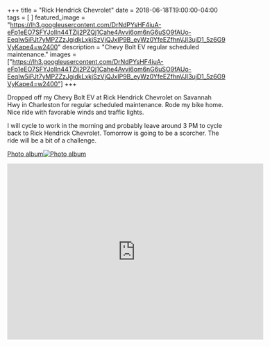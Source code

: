 +++
title =  "Rick Hendrick Chevrolet"
date = 2018-06-18T19:00:00-04:00
tags = [ ]
featured_image = "https://lh3.googleusercontent.com/DrNdPYsHF4iuA-eFp1eEO7SFYJolIn44TZij2PZQj1Cahe4Avvi6om6nG6uSO9fAUo-EeqIw5iPJt7yMPZZzJgidkLxkjSzVjQJxIP9B_eyWz0YfeEZfhnVJl3ujD1_5z6G9VyKape4=w2400"
description = "Chevy Bolt EV regular scheduled maintenance."
images = ["https://lh3.googleusercontent.com/DrNdPYsHF4iuA-eFp1eEO7SFYJolIn44TZij2PZQj1Cahe4Avvi6om6nG6uSO9fAUo-EeqIw5iPJt7yMPZZzJgidkLxkjSzVjQJxIP9B_eyWz0YfeEZfhnVJl3ujD1_5z6G9VyKape4=w2400"]
+++

Dropped off my Chevy Bolt EV at Rick Hendrick Chevrolet on Savannah Hwy in Charleston for regular scheduled maintenance. Rode my bike home. Nice ride with favorable winds and traffic lights.

I will cycle to work in the morning and probably leave around 3 PM to cycle back to Rick Hendrick Chevrolet. Tomorrow is going to be a scorcher. The ride will be a bit of a challenge.

[Photo album![Photo album](https://lh3.googleusercontent.com/gFGOyrjh5HUB-XETvLZIIvlnzDN1lOUN_etTousKGWoPPWYaBOpFaaAFbd2yXE0zFnrjXCpLYV35tdPC46pIzW0SdwsForUX5i2-Fk-b-Np01T7JJFrofe-FSTR71SHunqXjJ_x07EU=w2400)](https://photos.app.goo.gl/8WTN8QsRj2Vdg3pk6)

<iframe height='405' width='590' frameborder='0' allowtransparency='true' scrolling='no' src='https://www.strava.com/activities/1647382589/embed/e20e9d4c0c41633954f1aca79007c99a99e0e556'></iframe>
